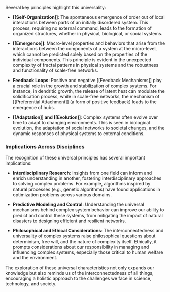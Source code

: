 Several key principles highlight this universality:

- **[[Self-Organization]]**: The spontaneous emergence of order out of local interactions between parts of an initially disordered system. This process, requiring no external command, leads to the formation of organized structures, whether in physical, biological, or social systems.
  
- **[[Emergence]]**: Macro-level properties and behaviors that arise from the interactions between the components of a system at the micro-level, which cannot be predicted solely based on the properties of the individual components. This principle is evident in the unexpected complexity of fractal patterns in physical systems and the robustness and functionality of scale-free networks.
  
- **Feedback Loops**: Positive and negative [[Feedback Mechanisms]] play a crucial role in the growth and stabilization of complex systems. For instance, in dendritic growth, the release of latent heat can modulate the solidification process, while in scale-free networks, the mechanism of [[Preferential Attachment]] (a form of positive feedback) leads to the emergence of hubs.
  
- **[[Adaptation]] and [[Evolution]]**: Complex systems often evolve over time to adapt to changing environments. This is seen in biological evolution, the adaptation of social networks to societal changes, and the dynamic responses of physical systems to external conditions.

### Implications Across Disciplines

The recognition of these universal principles has several important implications:

- **Interdisciplinary Research**: Insights from one field can inform and enrich understanding in another, fostering interdisciplinary approaches to solving complex problems. For example, algorithms inspired by natural processes (e.g., genetic algorithms) have found applications in optimization problems across various domains.
  
- **Predictive Modeling and Control**: Understanding the universal mechanisms behind complex system behavior can improve our ability to predict and control these systems, from mitigating the impact of natural disasters to designing efficient and resilient networks.
  
- **Philosophical and Ethical Considerations**: The interconnectedness and universality of complex systems raise philosophical questions about determinism, free will, and the nature of complexity itself. Ethically, it prompts considerations about our responsibility in managing and influencing complex systems, especially those critical to human welfare and the environment.

The exploration of these universal characteristics not only expands our knowledge but also reminds us of the interconnectedness of all things, encouraging a holistic approach to the challenges we face in science, technology, and society.
